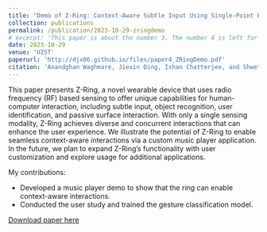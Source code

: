 ```yaml
---
title: "Demo of Z-Ring: Context-Aware Subtle Input Using Single-Point Bio-Impedance Sensing. (Best Demo)"
collection: publications
permalink: /publication/2023-10-29-zringdemo
# excerpt: 'This paper is about the number 3. The number 4 is left for future work.'
date: 2023-10-29
venue: 'UIST'
paperurl: 'http://djx06.github.io/files/paper4_ZRingDemo.pdf'
citation: 'Anandghan Waghmare, Jiexin Ding, Ishan Chatterjee, and Shwetak Patel. 2023. Demo of Z-Ring: Context-Aware Subtle Input Using Single-Point Bio-Impedance Sensing. In Adjunct Proceedings of the 36th Annual ACM Symposium on User Interface Software and Technology (UIST 23 Adjunct). Association for Computing Machinery, New York, NY, USA, Article 79, 1–3.'
---
```

<!-- This paper is about the number 3. The number 4 is left for future work. -->

This paper presents Z-Ring, a novel wearable device that uses radio frequency (RF) based sensing to offer unique capabilities for human-computer interaction, including subtle input, object recognition, user identification, and passive surface interaction. With only a single sensing modality, Z-Ring achieves diverse and concurrent interactions that can enhance the user experience. We illustrate the potential of Z-Ring to enable seamless context-aware interactions via a custom music player application. In the future, we plan to expand Z-Ring’s functionality with user customization and explore usage for additional applications.

My contributions:
* Developed a music player demo to show that the ring can enable context-aware interactions.
* Conducted the user study and trained the gesture classification model.


[Download paper here](http://djx06.github.io/files/paper4_ZRingDemo.pdf)

<!-- Recommended citation: Your Name, You. (2015). "Paper Title Number 3." <i>Journal 1</i>. 1(3). -->